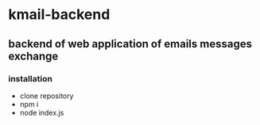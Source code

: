 # kmail-backend

## backend of web application of emails messages exchange

### installation
- clone repository
- npm i
- node index.js
